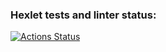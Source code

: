 ### Hexlet tests and linter status:
[![Actions Status](https://github.com/nbagr/frontend-project-11/workflows/hexlet-check/badge.svg)](https://github.com/nbagr/frontend-project-11/actions)